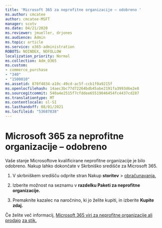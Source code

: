```yaml
---
title: 'Microsoft 365 za neprofitne organizacije – odobreno '
ms.author: cmcatee
author: cmcatee-MSFT
manager: scotv
ms.date: 04/21/2020
ms.reviewer: jmueller, drjones
ms.audience: Admin
ms.topic: article
ms.service: o365-administration
ROBOTS: NOINDEX, NOFOLLOW
localization_priority: Normal
ms.collection: Adm_O365
ms.custom:
- commerce_purchase
- "340"
- "1500010"
ms.assetid: 870f4834-a10c-49cd-ac5f-ccb1f0a9215f
ms.openlocfilehash: 14aec3bc77d72264bdb45abe2191fa3993d6e2e8
ms.sourcegitcommit: 540a4e2515f7cfddee65519046454fc4437cd287
ms.translationtype: MT
ms.contentlocale: sl-SI
ms.lasthandoff: 08/01/2021
ms.locfileid: "53687838"
---
```

# <a name="microsoft-365-for-nonprofits---approved"></a>Microsoft 365 za neprofitne organizacije – odobreno

Vaše stanje Microsoftove kvalificirane neprofitne organizacije je bilo odobreno. Nakup lahko dokončate v Skrbniško središče za Microsoft 365.

1. V skrbniškem središču odprite stran Nakup **storitev** \> [obračunavanja.](https://go.microsoft.com/fwlink/p/?linkid=868433)

2. Izberite možnost na seznamu v **razdelku Paketi za neprofitne organizacije.**

3. Premaknite kazalec na naročnino, ki jo želite kupiti, in izberite **Kupite zdaj.**

Če želite več informacij, [Microsoft 365 viri za neprofitne organizacije ali prodajo](https://www.microsoft.com/nonprofits/microsoft-365) [za stik.](https://www.microsoft.com/nonprofits/contact-us)
